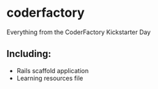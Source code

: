 # coderfactory
Everything from the CoderFactory Kickstarter Day
## Including:
* Rails scaffold application
* Learning resources file

